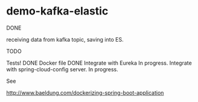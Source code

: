 # demo-kafka-elastic

DONE

receiving data from kafka topic, saving into ES.

TODO

Tests! DONE
Docker file DONE
Integrate with Eureka In progress.
Integrate with spring-cloud-config server. In progress.

See

http://www.baeldung.com/dockerizing-spring-boot-application


